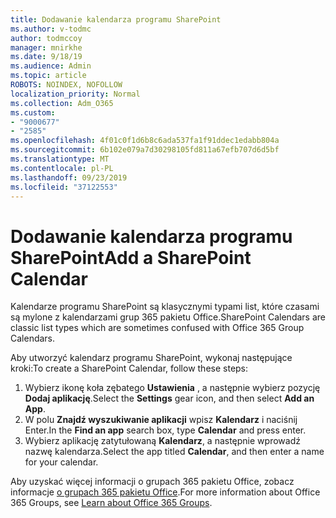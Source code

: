 ```yaml
---
title: Dodawanie kalendarza programu SharePoint
ms.author: v-todmc
author: todmccoy
manager: mnirkhe
ms.date: 9/18/19
ms.audience: Admin
ms.topic: article
ROBOTS: NOINDEX, NOFOLLOW
localization_priority: Normal
ms.collection: Adm_O365
ms.custom:
- "9000677"
- "2585"
ms.openlocfilehash: 4f01c0f1d6b8c6ada537fa1f91ddec1edabb804a
ms.sourcegitcommit: 6b102e079a7d30298105fd811a67efb707d6d5bf
ms.translationtype: MT
ms.contentlocale: pl-PL
ms.lasthandoff: 09/23/2019
ms.locfileid: "37122553"
---
```

# <a name="add-a-sharepoint-calendar"></a><span data-ttu-id="d5db5-102">Dodawanie kalendarza programu SharePoint</span><span class="sxs-lookup"><span data-stu-id="d5db5-102">Add a SharePoint Calendar</span></span>

<span data-ttu-id="d5db5-103">Kalendarze programu SharePoint są klasycznymi typami list, które czasami są mylone z kalendarzami grup 365 pakietu Office.</span><span class="sxs-lookup"><span data-stu-id="d5db5-103">SharePoint Calendars are classic list types which are sometimes confused with Office 365 Group Calendars.</span></span>
 
<span data-ttu-id="d5db5-104">Aby utworzyć kalendarz programu SharePoint, wykonaj następujące kroki:</span><span class="sxs-lookup"><span data-stu-id="d5db5-104">To create a SharePoint Calendar, follow these steps:</span></span>
 
1.  <span data-ttu-id="d5db5-105">Wybierz ikonę koła zębatego **Ustawienia** , a następnie wybierz pozycję **Dodaj aplikację**.</span><span class="sxs-lookup"><span data-stu-id="d5db5-105">Select the **Settings** gear icon, and then select **Add an App**.</span></span>
2.  <span data-ttu-id="d5db5-106">W polu **Znajdź wyszukiwanie aplikacji** wpisz **Kalendarz** i naciśnij Enter.</span><span class="sxs-lookup"><span data-stu-id="d5db5-106">In the **Find an app** search box, type **Calendar** and press enter.</span></span>
3.  <span data-ttu-id="d5db5-107">Wybierz aplikację zatytułowaną **Kalendarz**, a następnie wprowadź nazwę kalendarza.</span><span class="sxs-lookup"><span data-stu-id="d5db5-107">Select the app titled **Calendar**, and then enter a name for your calendar.</span></span>

<span data-ttu-id="d5db5-108">Aby uzyskać więcej informacji o grupach 365 pakietu Office, zobacz informacje [o grupach 365 pakietu Office](https://support.office.com/article/Learn-about-Office-365-groups-b565caa1-5c40-40ef-9915-60fdb2d97fa2).</span><span class="sxs-lookup"><span data-stu-id="d5db5-108">For more information about Office 365 Groups, see [Learn about Office 365 Groups](https://support.office.com/article/Learn-about-Office-365-groups-b565caa1-5c40-40ef-9915-60fdb2d97fa2).</span></span>

